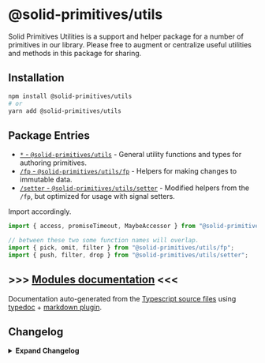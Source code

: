 # @solid-primitives/utils

Solid Primitives Utilities is a support and helper package for a number of primitives in our library. Please free to augment or centralize useful utilities and methods in this package for sharing.

## Installation

```bash
npm install @solid-primitives/utils
# or
yarn add @solid-primitives/utils
```

## Package Entries

- [`*` - `@solid-primitives/utils`](https://github.com/davedbase/solid-primitives/blob/main/packages/utils/docs/modules/index.md) - General utility functions and types for authoring primitives.
- [`/fp` - `@solid-primitives/utils/fp`](https://github.com/davedbase/solid-primitives/blob/main/packages/utils/docs/modules/fp.md) - Helpers for making changes to immutable data.
- [`/setter` - `@solid-primitives/utils/setter`](https://github.com/davedbase/solid-primitives/blob/main/packages/utils/docs/modules/setter.md) - Modified helpers from the `/fp`, but optimized for usage with signal setters.

Import accordingly.

```ts
import { access, promiseTimeout, MaybeAccessor } from "@solid-primitives/utils";

// between these two some function names will overlap.
import { pick, omit, filter } from "@solid-primitives/utils/fp";
import { push, filter, drop } from "@solid-primitives/utils/setter";
```

## >>> [Modules documentation](https://github.com/davedbase/solid-primitives/blob/main/packages/utils/docs/README.md) <<<

Documentation auto-generated from the [Typescript source files](https://github.com/davedbase/solid-primitives/blob/main/packages/utils/src) using [typedoc](https://typedoc.org) + [markdown plugin](https://www.npmjs.com/package/typedoc-plugin-markdown).

## Changelog

<details>
<summary><b>Expand Changelog</b></summary>

0.0.100

First commit of the timer primitive.

0.0.250

Republished version with better ESM support and build tooling.

0.0.260

Added comments for util methods.

0.1.0

Add `/fp` and `/setter` export entries. Add `destore` and `raceTimeout` util. More jsdoc.

0.1.2

Updated to Solid 1.3

</details>
